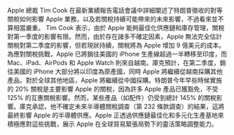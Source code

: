 Apple 總裁 Tim Cook 在最新業績報告電話會議中詳細闡述了特朗普徵收的對等關稅如何影響 Apple 業務，以及若關稅持續可能帶來的未來影響，不過看來並不算相當嚴重。
Tim Cook 表示，由於 Apple 能夠最佳化供應鏈和庫存管理，關稅對第一季度的影響有限。然而，由於存在諸多不確定因素，Apple 無法完全估計關稅對第二季度的影響，但若現狀持續，關稅將為 Apple 增加 9 億美元的成本。為應對關稅挑戰，Apple 已將銷往美國的 iPhone 生產線超過一半轉移至印度，而 Mac、iPad、AirPods 和 Apple Watch 則來自越南。庫克預計，在第二季度，銷往美國的 iPhone 大部分將以印度為原產國，同時 Apple 將繼續從越南採購其他產品。對於全球其他地區，Apple 將繼續從中國採購。特朗普今年早些時候實施的 20% 關稅是主要影響 Apple 的關稅，因為許多 Apple 產品已獲豁免，不受 125% 的互惠關稅影響。然而，某些產品（如配件）仍受到總計 145% 的關稅影響。庫克承認，他不確定未來半導體關稅調查（第 232 條款調查）的結果，這將最終影響 Apple 的半導體供應。Apple 正透過供應鏈最佳化和多元化生產基地來積極應對這些挑戰，展示 Apple 在全球貿易緊張局勢下的靈活策略調整能力。